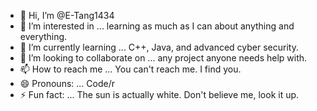- 👋 Hi, I’m @E-Tang1434
- 👀 I’m interested in ... learning as much as I can about anything and everything.
- 🌱 I’m currently learning ... C++, Java, and advanced cyber security.
- 💞️ I’m looking to collaborate on ... any project anyone needs help with.
- 📫 How to reach me ... You can't reach me. I find you.
- 😄 Pronouns: ... Code/r
- ⚡ Fun fact: ... The sun is actually white. Don't believe me, look it up.

<!---
E-Tang1434/E-Tang1434 is a ✨ special ✨ repository because its `README.md` (this file) appears on your GitHub profile.
You can click the Preview link to take a look at your changes.
--->
